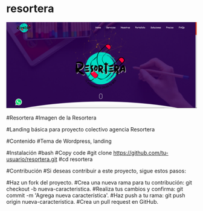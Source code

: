 # resortera
![Texto alternativo](resortera_dev_landing.png)

#Resortera
#Imagen de la Resortera

#Landing básica para proyecto colectivo agencia Resortera

#Contenido
#Tema de Wordpress, landing

#Instalación
#bash
#Copy code
#git clone https://github.com/tu-usuario/resortera.git
#cd resortera


#Contribución
#Si deseas contribuir a este proyecto, sigue estos pasos:

#Haz un fork del proyecto.
#Crea una nueva rama para tu contribución: git checkout -b nueva-caracteristica.
#Realiza tus cambios y confirma: git commit -m 'Agrega nueva característica'.
#Haz push a tu rama: git push origin nueva-caracteristica.
#Crea un pull request en GitHub.
